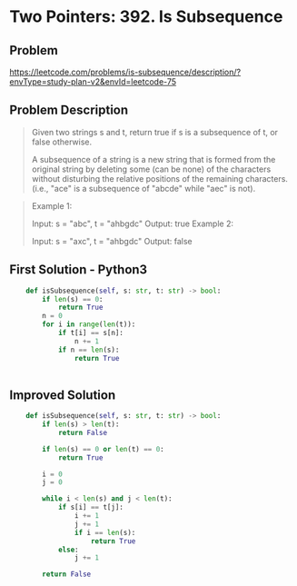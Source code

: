 # Two Pointers: 392. Is Subsequence

## Problem ##
https://leetcode.com/problems/is-subsequence/description/?envType=study-plan-v2&envId=leetcode-75

## Problem Description ##
> Given two strings s and t, return true if s is a subsequence of t, or false otherwise.
>
> A subsequence of a string is a new string that is formed from the original string by deleting some (can be none) of the characters without disturbing the relative positions of the remaining characters. (i.e., "ace" is a subsequence of "abcde" while "aec" is not).

> Example 1:
> 
> Input: s = "abc", t = "ahbgdc"
> Output: true
> Example 2:
> 
> Input: s = "axc", t = "ahbgdc"
> Output: false

## First Solution - Python3 ##
``` python
    def isSubsequence(self, s: str, t: str) -> bool:
        if len(s) == 0:
            return True
        n = 0
        for i in range(len(t)):
            if t[i] == s[n]:
                n += 1
            if n == len(s):
                return True
        
```

## Improved Solution ##

``` python
    def isSubsequence(self, s: str, t: str) -> bool:
        if len(s) > len(t):
            return False

        if len(s) == 0 or len(t) == 0:
            return True

        i = 0
        j = 0

        while i < len(s) and j < len(t):
            if s[i] == t[j]:
                i += 1
                j += 1
                if i == len(s):
                    return True
            else:
                j += 1

        return False
```
